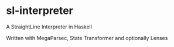 # sl-interpreter

A StraightLine Interpreter in Haskell

Written with MegaParsec, State Transformer and optionally Lenses
